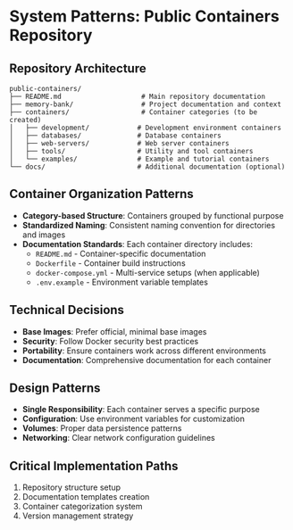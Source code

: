 # System Patterns: Public Containers Repository

## Repository Architecture
```
public-containers/
├── README.md                    # Main repository documentation
├── memory-bank/                 # Project documentation and context
├── containers/                  # Container categories (to be created)
│   ├── development/            # Development environment containers
│   ├── databases/              # Database containers
│   ├── web-servers/            # Web server containers
│   ├── tools/                  # Utility and tool containers
│   └── examples/               # Example and tutorial containers
└── docs/                       # Additional documentation (optional)
```

## Container Organization Patterns
- **Category-based Structure**: Containers grouped by functional purpose
- **Standardized Naming**: Consistent naming convention for directories and images
- **Documentation Standards**: Each container directory includes:
  - `README.md` - Container-specific documentation
  - `Dockerfile` - Container build instructions
  - `docker-compose.yml` - Multi-service setups (when applicable)
  - `.env.example` - Environment variable templates

## Technical Decisions
- **Base Images**: Prefer official, minimal base images
- **Security**: Follow Docker security best practices
- **Portability**: Ensure containers work across different environments
- **Documentation**: Comprehensive documentation for each container

## Design Patterns
- **Single Responsibility**: Each container serves a specific purpose
- **Configuration**: Use environment variables for customization
- **Volumes**: Proper data persistence patterns
- **Networking**: Clear network configuration guidelines

## Critical Implementation Paths
1. Repository structure setup
2. Documentation templates creation
3. Container categorization system
4. Version management strategy
